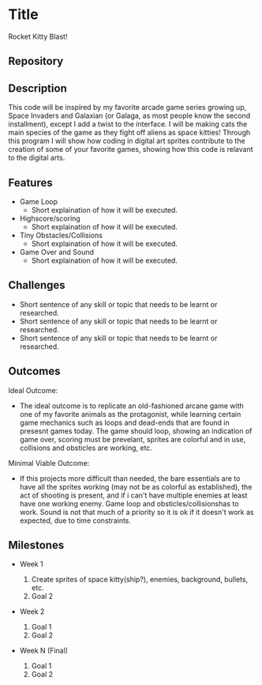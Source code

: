 # Title
Rocket Kitty Blast!
## Repository
<Link to your project's public GitHub respository>

## Description
This code will be inspired by my favorite arcade game series growing up, Space Invaders and Galaxian (or Galaga, as most people know the second installment), except I add a twist to the interface. I will be making cats the main species of the game as they fight off aliens as space kitties! Through this program I will show how coding in digital art sprites contribute to the creation of some of your favorite games, showing how this code is relavant to the digital arts. 

## Features
- Game Loop
	- Short explaination of how it will be executed.
- Highscore/scoring
	- Short explaination of how it will be executed.
- Tiny Obstacles/Collisions  
	- Short explaination of how it will be executed.
- Game Over and Sound 
	- Short explaination of how it will be executed.

## Challenges
- Short sentence of any skill or topic that needs to be learnt or researched.
- Short sentence of any skill or topic that needs to be learnt or researched.
- Short sentence of any skill or topic that needs to be learnt or researched.

## Outcomes
Ideal Outcome:
- The ideal outcome is to replicate an old-fashioned arcane game with one of my favorite animals as the protagonist, while learning certain game mechanics such as loops and dead-ends that are found in presesnt games today. The game should loop, showing an indication of game over, scoring must be prevelant, sprites are colorful and in use, collisions and obsticles are working, etc.

Minimal Viable Outcome:
- If this projects more difficult than needed, the bare essentials are to have all the sprites working (may not be as colorful as established), the act of shooting is present, and if i can't have multiple enemies at least have one working enemy. Game loop and obsticles/collisionshas to work. Sound is not that much of a priority so it is ok if it doesn't work as expected, due to time constraints.

## Milestones

- Week 1
  1. Create sprites of space kitty(ship?), enemies, background, bullets, etc.
  2. Goal 2

- Week 2
  1. Goal 1
  2. Goal 2

- Week N (Final)
  1. Goal 1
  2. Goal 2